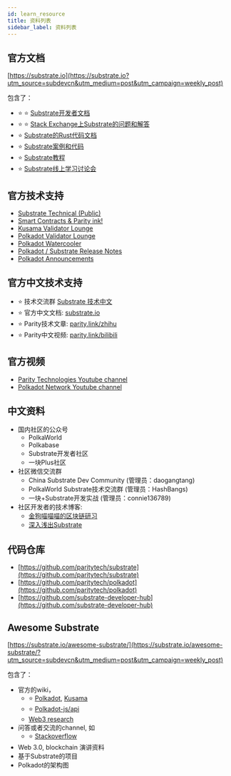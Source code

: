 ```yaml
---
id: learn_resource
title: 资料列表
sidebar_label: 资料列表
---
```


## 官方文档
[https://substrate.io](https://substrate.io?utm_source=subdevcn&utm_medium=post&utm_campaign=weekly_post)

包含了：
* :star: :star: [Substrate开发者文档](https://docs.substrate.io/v3/getting-started/overview/?utm_source=subdevcn&utm_medium=post&utm_campaign=weekly_post)
* :star: :star: [Stack Exchange上Substrate的问题和解答](https://substrate.stackexchange.com/)
* :star: [Substrate的Rust代码文档](https://docs.substrate.io/rustdocs/?utm_source=subdevcn&utm_medium=post&utm_campaign=weekly_post)
* :star: [Substrate案例和代码](https://docs.substrate.io/how-to-guides/v3/?utm_source=subdevcn&utm_medium=post&utm_campaign=weekly_post)
* :star: [Substrate教程](https://docs.substrate.io/tutorials/v3/?utm_source=subdevcn&utm_medium=post&utm_campaign=weekly_post)
* :star: [Substrate线上学习讨论会](https://substrate.io/ecosystem/resources/seminar/?utm_source=subdevcn&utm_medium=post&utm_campaign=weekly_post)

## 官方技术支持

* [Substrate Technical (Public)](https://matrix.to/#/!HzySYSaIhtyWrwiwEV:matrix.org?via=matrix.parity.io&via=matrix.org&via=web3.foundation)
* [Smart Contracts & Parity ink!](https://matrix.to/#/!tYUCYdSvSYPMjWNDDD:matrix.parity.io?via=matrix.parity.io&via=matrix.org&via=web3.foundation)
* [Kusama Validator Lounge](https://matrix.to/#/!LhjZccBOqFNYKLdmbb:polkadot.builders?via=web3.foundation&via=matrix.org&via=matrix.parity.io)
* [Polkadot Validator Lounge](https://matrix.to/#/!NZrbtteFeqYKCUGQtr:matrix.parity.io?via=matrix.parity.io&via=matrix.org&via=web3.foundation)
* [Polkadot Watercooler](https://matrix.to/#/!fOOzymDEHiIIUtmlBE:matrix.org?via=matrix.org&via=matrix.parity.io&via=web3.foundation)
* [Polkadot / Substrate Release Notes](https://matrix.to/#/!NTogofoetwjbTwOoPi:matrix.parity.io?via=matrix.parity.io&via=web3.foundation)
* [Polkadot Announcements](https://matrix.to/#/!UqHPWiCBGZWxrmYBkF:matrix.parity.io?via=matrix.parity.io&via=matrix.org&via=web3.foundation)

## 官方中文技术支持

* :star: 技术交流群 [Substrate 技术中文](https://matrix.to/#/!trdlqNGrCsZpYUZoXa:matrix.parity.io?via=matrix.parity.io&via=matrix.org&via=web3.foundation)
* :star: 官方中文文档: [substrate.io](https://substrate.io/zh-CN/?utm_source=subdevcn&utm_medium=post&utm_campaign=weekly_post)
* :star: Parity技术文章: [parity.link/zhihu](https://parity.link/zhihu)
* :star: Parity中文视频: [parity.link/bilibili](https://parity.link/bilibili)

## 官方视频

* [Parity Technologies Youtube channel](https://www.youtube.com/c/ParityTech)
* [Polkadot Network Youtube channel](https://www.youtube.com/channel/UCB7PbjuZLEba_znc7mEGNgw)


## 中文资料

* 国内社区的公众号
  * PolkaWorld
  * Polkabase
  * Substrate开发者社区
  * 一块Plus社区
* 社区微信交流群
  * China Substrate Dev Community (管理员：daogangtang)
  * PolkaWorld Substrate技术交流群 (管理员：HashBangs)
  * 一块+Substrate开发实战 (管理员：connie136789)
* 社区开发者的技术博客: 
  * [金狗喵喵喵的区块链研习](https://zhuanlan.zhihu.com/c_74315572)
  * [深入浅出Substrate](https://zhuanlan.zhihu.com/c_1145328581075918848)

## 代码仓库

* [https://github.com/paritytech/substrate](https://github.com/paritytech/substrate)
* [https://github.com/paritytech/polkadot](https://github.com/paritytech/polkadot)
* [https://github.com/substrate-developer-hub](https://github.com/substrate-developer-hub)


## Awesome Substrate
[https://substrate.io/awesome-substrate/](https://substrate.io/awesome-substrate/?utm_source=subdevcn&utm_medium=post&utm_campaign=weekly_post)

包含了：

* 官方的wiki，
  * :star: [Polkadot](https://wiki.polkadot.network/), [Kusama](https://guide.kusama.network/en/latest/)
  * :star: [Polkadot-js/api](https://polkadot.js.org/api/)
  * [Web3 research](https://research.web3.foundation/en/latest/polkadot/index.html)
* 问答或者交流的channel, 如
  * :star: [Stackoverflow](https://stackoverflow.com/questions/tagged/substrate)
* Web 3.0, blockchain 演讲资料
* 基于Substrate的项目
* Polkadot的架构图
